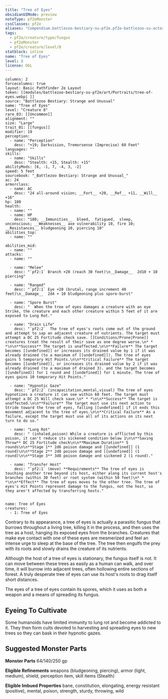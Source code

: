 ```yaml
---
title: "Tree of Eyes"
obsidianUIMode: preview
noteType: pf2eMonster
cssClasses: pf2e
aliases: "Compendium.battlezoo-bestiary-su-pf2e.pf2e-battlezoo-su-actors.Actor.ByaexcHaun72TyTI" 
tags:
  - pf2e/creature/type/fungus
  - pf2eMonster
  - pf2e/creature/level/8
statblock: inline
name: "Tree of Eyes"
level: 8
license: OGL
---
```


```statblock
columns: 2
forcecolumns: true
layout: Basic Pathfinder 2e Layout
token: [[modules/battlezoo-bestiary-su-pf2e/art/Portraits/tree-of-eyes.webp| ]]
source: "Battlezoo Bestiary: Strange and Unusual"
name: "Tree of Eyes"
level: "Creature 8"
rare_03: [[Uncommon]]
alignment: ""
size: "Large"
trait_01: [[fungus]]
modifier: 19
perception:
  - name: "Perception"
    desc: "+19; Darkvision, Tremorsense (Imprecise) 60 Feet"
languages: ""
skills:
  - name: "Skills"
    desc: "Stealth: +15, Stealth: +15"
abilityMods: [6, -1, 7, -4, 3, -2]
speed: 5 feet
sourcebook: "_Battlezoo Bestiary: Strange and Unusual_"
ac: 24
armorclass:
  - name: AC
    desc: "24 all-around vision; __Fort__ +20, __Ref__ +11, __Will__ +16"
hp: 180
health:
  - name: ""
  - name: HP
    desc: "180; __Immunities__  bleed,  fatigued,  sleep,  unconscious; __Weaknesses__ axe vulnerability 10, fire 10; __Resistances__ bludgeoning 10, piercing 10"
abilities_top:
  - name: ""

abilities_mid:
  - name: ""
attacks:
  - name: ""

  - name: "Melee"
    desc: "`pf2:1` Branch +20 (reach 30 feet)\n__Damage__  2d10 + 10 piercing"

  - name: "Ranged"
    desc: "`pf2:1` Eye +20 (brutal, range increment 40 feet)\n__Damage__  2d4 + 10 bludgeoning plus spore-burst"

  - name: "Spore Burst"
    desc: "  When the tree of eyes damages a creature with an eye Strike, the creature and each other creature within 5 feet of it are exposed to Lung Rot."

  - name: "Drain Life"
    desc: "`pf2:2`  The tree of eyes's roots come out of the ground and attempt to sap an adjacent creature of nutrients. The target must attempt a DC 25 Fortitude check save. [[Conditions/Prone|Prone]] creatures treat the result of their save as one degree worse.\n* * *\n\n**Success** The target is unaffected.\n\n**Failure** The target becomes [[undefined]] or increases its drained value by 1 if it was already drained (to a maximum of [[undefined]]). The tree of eyes gains 5 temporary Hit Points.\n\n**Critical Failure** The target becomes [[undefined]], or increases its drained value by 2 if it was already drained (to a maximum of drained 3). and the target becomes [[undefined]] for 1 round and [[undefined]] for 1 minute. The tree of eyes gains 10 temporary Hit Points."

  - name: "Hypnotic Gaze"
    desc: "`pf2:2` (incapacitation,mental,visual) The tree of eyes hypnotizes a creature it can see within 60 feet. The target must attempt a DC 25 Will check save.\n* * *\n\n**Success** The target is unaffected.\n\n**Failure** The target must use its next action to Stride toward the tree of eyes, falling [[undefined]] if it ends this movement adjacent to the tree of eyes.\n\n**Critical Failure** As a failure, except the target must use all of its actions on its next turn to do so."

  - name: "Lung Rot"
    desc: " (inhaled,poison) While a creature is afflicted by this poison, it can't reduce its sickened condition below 1\n\n**Saving Throw** DC 25 Fortitude check\n\n**Maximum Duration** 5 rounds\n\n**Stage 1** 2d6 poison damage and [[undefined]] (1 round)\n\n**Stage 2** 2d8 poison damage and [[undefined]] (1 round)\n\n**Stage 3** 3d8 poison damage and sickened 2 (1 round)."

  - name: "Transfer Host"
    desc: "`pf2:1` (move) **Requirements** The tree of eyes is touching another tree beyond its host, either along its current host's branches (within 30 feet) or root system (within 50 feet)\n* * *\n\n**Effect** The tree of eyes moves to the other tree. The tree of eyes's Hit Points represent damage to the fungus, not the host, so they aren't affected by transferring hosts."
 
```

```encounter-table
name: Tree of Eyes
creatures:
  - 1: Tree of Eyes
```



Contrary to its appearance, a tree of eyes is actually a parasitic fungus that burrows throughout a living tree, killing it in the process, and then uses the tree as a host, hanging its exposed eyes from the branches. Creatures that make eye contact with one of these eyes are mesmerized and feel an intense urge to sleep at the base of the tree. The tree then engulfs the prey with its roots and slowly drains the creature of its nutrients.

Although the host of a tree of eyes is stationary, the fungus itself is not. It can move between these trees as easily as a human can walk, and over time, it will burrow into adjacent trees, often hollowing entire sections of forest. A truly desperate tree of eyes can use its host's roots to drag itself short distances.

The eyes of a tree of eyes contain its spores, which it uses as both a weapon and a means of spreading its fungus.

## Eyeing To Cultivate

Some humanoids have limited immunity to lung rot and become addicted to it. They then form cults devoted to harvesting and spreading eyes to new trees so they can bask in their hypnotic gazes.

## Suggested Monster Parts

**Monster Parts** 64/140/250 gp

**Eligible Refinements** weapons (bludgeoning, piercing), armor (light, medium), shield, perception item, skill items (Stealth)

**Eligible Imbued Properties** bane, constitution, elongating, energy resistant (positive), mental, poison, strength, sturdy, throwing, wild
